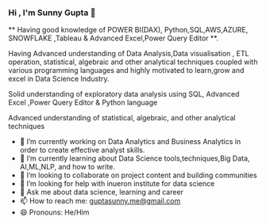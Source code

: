 ### Hi , I'm Sunny Gupta 👋

** Having good knowledge of POWER BI(DAX), Python,SQL,AWS,AZURE, SNOWFLAKE ,Tableau & Advanced Excel,Power Query Editor **.

Having Advanced understanding of Data Analysis,Data visualisation , ETL operation, statistical, algebraic and other analytical techniques coupled with various programming languages and highly motivated to learn,grow and excel in Data Science Industry.

Solid understanding of exploratory data analysis using SQL, Advanced Excel ,Power Query Editor & Python language

Advanced understanding of statistical, algebraic, and other analytical techniques

- 🔭 I’m currently working on Data Analytics and Business Analytics in order to create effective analyst skills.
- 🌱 I’m currently learning  about Data Science tools,techniques,Big Data, AI,ML,NLP, and how to write.
- 👯 I’m looking to collaborate on project content and building communities
- 🤔 I’m looking for help with inueron institute for data science
- 💬 Ask me about data science, learning and career 
- 📫 How to reach me: guptasunny.me@gmail.com
- 😄 Pronouns: He/Him

